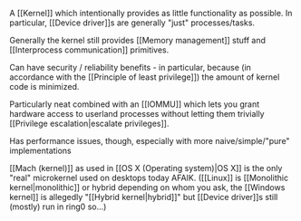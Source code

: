 A [[Kernel]] which intentionally provides as little functionality as possible. In particular, [[Device driver]]s are generally "just" processes/tasks.

Generally the kernel still provides [[Memory management]] stuff and [[Interprocess communication]] primitives.

Can have security / reliability benefits - in particular, because (in accordance with the [[Principle of least privilege]]) the amount of kernel code is minimized.

Particularly neat combined with an [[IOMMU]] which lets you grant hardware access to userland processes without letting them trivially [[Privilege escalation|escalate privileges]].

Has performance issues, though, especially with more naive/simple/"pure" implementations

[[Mach (kernel)]] as used in [[OS X (Operating system)|OS X]] is the only "real" microkernel used on desktops today AFAIK. ([[Linux]] is [[Monolithic kernel|monolithic]] or hybrid depending on whom you ask, the [[Windows kernel]] is allegedly "[[Hybrid kernel|hybrid]]" but [[Device driver]]s still (mostly) run in ring0 so...)
